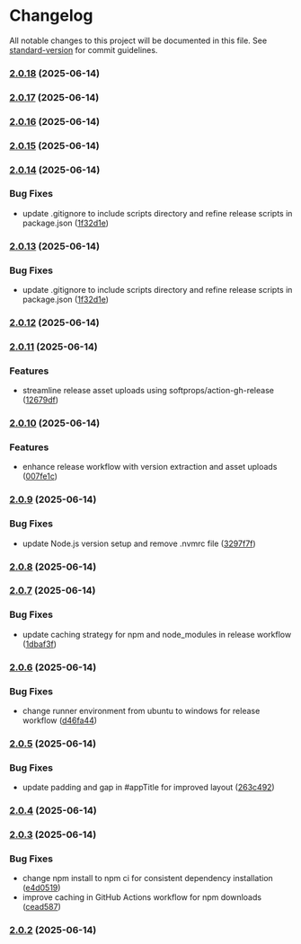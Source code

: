 # Changelog

All notable changes to this project will be documented in this file. See [standard-version](https://github.com/conventional-changelog/standard-version) for commit guidelines.

### [2.0.18](https://github.com/Erelumnir/DeskTask/compare/v2.0.17...v2.0.18) (2025-06-14)

### [2.0.17](https://github.com/Erelumnir/DeskTask/compare/v2.0.16...v2.0.17) (2025-06-14)

### [2.0.16](https://github.com/Erelumnir/DeskTask/compare/v2.0.14...v2.0.16) (2025-06-14)

### [2.0.15](https://github.com/Erelumnir/DeskTask/compare/v2.0.14...v2.0.15) (2025-06-14)

### [2.0.14](https://github.com/Erelumnir/DeskTask/compare/v2.0.12...v2.0.14) (2025-06-14)


### Bug Fixes

* update .gitignore to include scripts directory and refine release scripts in package.json ([1f32d1e](https://github.com/Erelumnir/DeskTask/commit/1f32d1e4a0a20dba603fff4392c757d2ce492148))

### [2.0.13](https://github.com/Erelumnir/DeskTask/compare/v2.0.12...v2.0.13) (2025-06-14)


### Bug Fixes

* update .gitignore to include scripts directory and refine release scripts in package.json ([1f32d1e](https://github.com/Erelumnir/DeskTask/commit/1f32d1e4a0a20dba603fff4392c757d2ce492148))

### [2.0.12](https://github.com/Erelumnir/DeskTask/compare/v2.0.11...v2.0.12) (2025-06-14)

### [2.0.11](https://github.com/Erelumnir/DeskTask/compare/v2.0.10...v2.0.11) (2025-06-14)


### Features

* streamline release asset uploads using softprops/action-gh-release ([12679df](https://github.com/Erelumnir/DeskTask/commit/12679df6221b08a250d9fedaf34d4028dd378341))

### [2.0.10](https://github.com/Erelumnir/DeskTask/compare/v2.0.9...v2.0.10) (2025-06-14)


### Features

* enhance release workflow with version extraction and asset uploads ([007fe1c](https://github.com/Erelumnir/DeskTask/commit/007fe1ceb352fbc59807db38cfdf50a95d933c5d))

### [2.0.9](https://github.com/Erelumnir/DeskTask/compare/v2.0.8...v2.0.9) (2025-06-14)


### Bug Fixes

* update Node.js version setup and remove .nvmrc file ([3297f7f](https://github.com/Erelumnir/DeskTask/commit/3297f7fd76f62ad8143d80f5e427225835a1b00d))

### [2.0.8](https://github.com/Erelumnir/DeskTask/compare/v2.0.7...v2.0.8) (2025-06-14)

### [2.0.7](https://github.com/Erelumnir/DeskTask/compare/v2.0.6...v2.0.7) (2025-06-14)


### Bug Fixes

* update caching strategy for npm and node_modules in release workflow ([1dbaf3f](https://github.com/Erelumnir/DeskTask/commit/1dbaf3f2442b0fab2dc7f5d9a90f6c553b44375f))

### [2.0.6](https://github.com/Erelumnir/DeskTask/compare/v2.0.5...v2.0.6) (2025-06-14)


### Bug Fixes

* change runner environment from ubuntu to windows for release workflow ([d46fa44](https://github.com/Erelumnir/DeskTask/commit/d46fa442fca75a729f89edbf7b98c0651e678ebe))

### [2.0.5](https://github.com/Erelumnir/DeskTask/compare/v2.0.4...v2.0.5) (2025-06-14)


### Bug Fixes

* update padding and gap in #appTitle for improved layout ([263c492](https://github.com/Erelumnir/DeskTask/commit/263c492dc71165d2f1c468f2103bb019e1deb2c4))

### [2.0.4](https://github.com/Erelumnir/DeskTask/compare/v2.0.3...v2.0.4) (2025-06-14)

### [2.0.3](https://github.com/Erelumnir/DeskTask/compare/v2.0.2...v2.0.3) (2025-06-14)


### Bug Fixes

* change npm install to npm ci for consistent dependency installation ([e4d0519](https://github.com/Erelumnir/DeskTask/commit/e4d051971caf8f7a12789c433a8655fb5da5a0cf))
* improve caching in GitHub Actions workflow for npm downloads ([cead587](https://github.com/Erelumnir/DeskTask/commit/cead5874a7f3d436937ea151380fd79e83518edc))

### [2.0.2](https://github.com/Erelumnir/DeskTask/compare/v2.0.1...v2.0.2) (2025-06-14)
